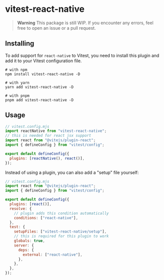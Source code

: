 # vitest-react-native

> **Warning**
> This package is still WIP. If you encounter any errors, feel free to open an issue or a pull request.

## Installing

To add support for `react-native` to Vitest, you need to install this plugin and add it to your Vitest configuration file.

```shell
# with npm
npm install vitest-react-native -D

# with yarn
yarn add vitest-react-native -D

# with pnpm
pnpm add vitest-react-native -D
```

## Usage

```js
// vitest.config.mjs
import reactNative from "vitest-react-native";
// this is needed for react jsx support
import react from "@vitejs/plugin-react";
import { defineConfig } from "vitest/config";

export default defineConfig({
  plugins: [reactNative(), react()],
});
```

Instead of using a plugin, you can also add a "setup" file yourself:

```js
// vitest.config.mjs
import react from "@vitejs/plugin-react";
import { defineConfig } from "vitest/config";

export default defineConfig({
  plugins: [react()],
  resolve: {
    // plugin adds this condition automatically
    conditions: ["react-native"],
  },
  test: {
    setupFiles: ["vitest-react-native/setup"],
    // this is required for this plugin to work
    globals: true,
    server: {
      deps: {
        external: ["react-native"],
      },
    },
  },
});
```
